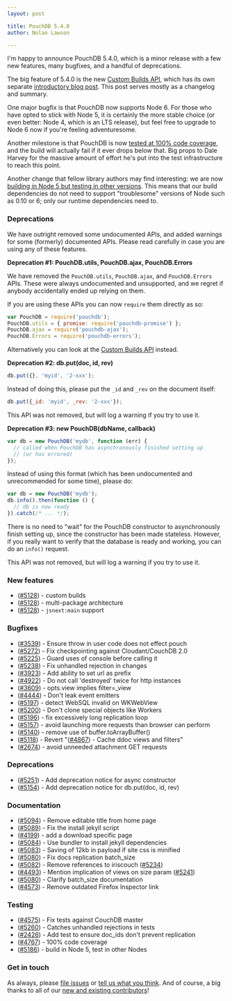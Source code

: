 ```yaml
---
layout: post

title: PouchDB 5.4.0
author: Nolan Lawson

---
```


I'm happy to announce PouchDB 5.4.0, which is a minor release with a few new features, many bugfixes, and a handful of deprecations.

The big feature of 5.4.0 is the new [Custom Builds API](/custom.html), which has its own separate [introductory blog post](/2016/06/06/introducing-pouchdb-custom-builds.html). This post serves mostly as a changelog and summary.

One major bugfix is that PouchDB now supports Node 6. For those who have opted to stick with Node 5, it is certainly the more stable choice
(or even better: Node 4, which is an LTS release), but feel free to upgrade to Node 6 now if you're feeling adventuresome.

Another milestone is that PouchDB is now [tested at 100% code coverage](https://github.com/pouchdb/pouchdb/commit/fb77927d2f14911478032884f1576b770815bcab), and the build will actually fail if it ever drops below that. Big props to Dale Harvey for the massive amount of effort he's put into the test infrastructure to reach this point.

Another change that fellow library authors may find interesting: we are now [building in Node 5 but testing in other versions](https://github.com/pouchdb/pouchdb/issues/5186). This means that our build dependencies do not need to support "troublesome" versions of Node such as 0.10 or 6; only our runtime dependencies need to.

### Deprecations

We have outright removed some undocumented APIs, and added warnings for some (formerly) documented APIs. Please read carefully in case you are using any of these features.

**Deprecation #1: PouchDB.utils, PouchDB.ajax, PouchDB.Errors**

We have removed the `PouchDB.utils`, `PouchDB.ajax`, and `PouchDB.Errors` APIs. These were always
undocumented and unsupported, and we regret if anybody accidentally ended up relying on them.

If you are using these APIs you can now `require` them directly as so:

```js
var PouchDB = require('pouchdb');
PouchDB.utils = { promise: require('pouchdb-promise') };
PouchDB.ajax = require('pouchdb-ajax');
PouchDB.Errors = require('pouchdb-errors');
```

Alternatively you can look at the [Custom Builds API](/custom.html) instead.

**Deprecation #2: db.put(doc, id, rev)**

```js
db.put({}, 'myid', '2-xxx');
```

Instead of doing this, please put the `_id` and `_rev` on the document itself:

```js
db.put({_id: 'myid', _rev: '2-xxx'});
```

This API was not removed, but will log a warning if you try to use it.

**Deprecation #3: new PouchDB(dbName, callback)**

```js
var db = new PouchDB('mydb', function (err) {
  // called when PouchDB has asynchronously finished setting up
  // (or has errored)
});
```

Instead of using this format (which has been undocumented and unrecommended for
some time), please do:

```js
var db = new PouchDB('mydb');
db.info().then(function () {
  // db is now ready
}).catch(/* ... */);
```

There is no need to "wait" for the PouchDB constructor to asynchronously finish
setting up, since the constructor has been made stateless. However, if you really
want to verify that the database is ready and working, you can do an `info()` request.

This API was not removed, but will log a warning if you try to use it.

### New features

* ([#5128](https://github.com/pouchdb/pouchdb/issues/5128)) - custom builds
* ([#5128](https://github.com/pouchdb/pouchdb/issues/5128)) - multi-package architecture
* ([#5128](https://github.com/pouchdb/pouchdb/issues/5128)) - `jsnext:main` support


### Bugfixes

* ([#3539](https://github.com/pouchdb/pouchdb/issues/3539)) - Ensure throw in user code does not effect pouch
* ([#5272](https://github.com/pouchdb/pouchdb/issues/5272)) - Fix checkpointing against Cloudant/CouchDB 2.0
* ([#5225](https://github.com/pouchdb/pouchdb/issues/5225)) - Guard uses of console before calling it
* ([#5238](https://github.com/pouchdb/pouchdb/issues/5238)) - Fix unhandled rejection in changes
* ([#3923](https://github.com/pouchdb/pouchdb/issues/3923)) - Add ability to set url as prefix
* ([#4922](https://github.com/pouchdb/pouchdb/issues/4922)) - Do not call 'destroyed' twice for http instances
* ([#3609](https://github.com/pouchdb/pouchdb/issues/3609)) - opts.view implies filter=_view
* ([#4444](https://github.com/pouchdb/pouchdb/issues/4444)) - Don't leak event emitters
* ([#5197](https://github.com/pouchdb/pouchdb/issues/5197)) - detect WebSQL invalid on WKWebView
* ([#5200](https://github.com/pouchdb/pouchdb/issues/5200)) - Don't clone special objects like Workers
* ([#5196](https://github.com/pouchdb/pouchdb/issues/5196)) - fix excessively long replication loop
* ([#5157](https://github.com/pouchdb/pouchdb/issues/5157)) - avoid launching more requests than browser can perform
* ([#5140](https://github.com/pouchdb/pouchdb/issues/5140)) - remove use of buffer.toArrayBuffer()
* ([#5118](https://github.com/pouchdb/pouchdb/issues/5118)) - Revert "([#4867](https://github.com/pouchdb/pouchdb/issues/4867)) - Cache ddoc views and filters"
* ([#2674](https://github.com/pouchdb/pouchdb/issues/2674)) - avoid unneeded attachment GET requests

### Deprecations

* ([#5251](https://github.com/pouchdb/pouchdb/issues/5251)) - Add deprecation notice for async constructor
* ([#5154](https://github.com/pouchdb/pouchdb/issues/5154)) - Add deprecation notice for db.put(doc, id, rev)
 
### Documentation

* ([#5094](https://github.com/pouchdb/pouchdb/issues/5094)) - Remove editable title from home page
* ([#5089](https://github.com/pouchdb/pouchdb/issues/5089)) - Fix the install jekyll script
* ([#4199](https://github.com/pouchdb/pouchdb/issues/4199)) - add a download specific page
* ([#5084](https://github.com/pouchdb/pouchdb/issues/5084)) - Use bundler to install jekyll dependencies
* ([#5083](https://github.com/pouchdb/pouchdb/issues/5083)) - Saving of 12kb in payload if site css is minified
* ([#5080](https://github.com/pouchdb/pouchdb/issues/5080)) - Fix docs replication batch_size
* ([#5082](https://github.com/pouchdb/pouchdb/issues/5082)) - Remove references to iriscouch ([#5234](https://github.com/pouchdb/pouchdb/issues/5234))
* ([#4493](https://github.com/pouchdb/pouchdb/issues/4493)) - Mention implication of views on size param ([#5241](https://github.com/pouchdb/pouchdb/issues/5241))
* ([#5080](https://github.com/pouchdb/pouchdb/issues/5080)) - Clarify batch_size documentation
* ([#4573](https://github.com/pouchdb/pouchdb/issues/4573)) - Remove outdated Firefox Inspector link

### Testing

* ([#4575](https://github.com/pouchdb/pouchdb/issues/4575)) - Fix tests against CouchDB master
* ([#5260](https://github.com/pouchdb/pouchdb/issues/5260)) - Catches unhandled rejections in tests
* ([#2426](https://github.com/pouchdb/pouchdb/issues/2426)) - Add test to ensure doc_ids don't prevent replication
* ([#4767](https://github.com/pouchdb/pouchdb/issues/4767)) - 100% code coverage
* ([#5186](https://github.com/pouchdb/pouchdb/issues/5186)) - build in Node 5, test in other Nodes

### Get in touch

As always, please [file issues](https://github.com/pouchdb/pouchdb/issues) or [tell us what you think](https://github.com/pouchdb/pouchdb/blob/master/CONTRIBUTING.md#get-in-touch). And of course, a big thanks to all of our [new and existing contributors](https://github.com/pouchdb/pouchdb/graphs/contributors)!

